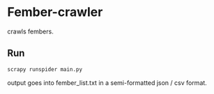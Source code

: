 # Fember-crawler

crawls fembers.


## Run

```bash
scrapy runspider main.py
```

output goes into fember_list.txt in a semi-formatted json / csv format.
